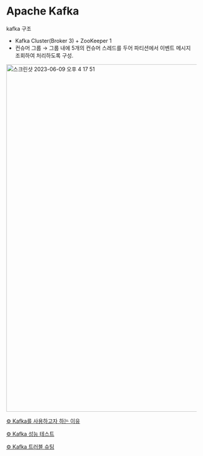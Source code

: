 # Apache Kafka

kafka 구조
- Kafka Cluster(Broker 3) + ZooKeeper 1
- 컨슈머 그룹 → 그룹 내에 5개의 컨슈머 스레드를 두어 파티션에서 이벤트 메시지 조회하여 처리하도록 구성.
  
<img width="919" alt="스크린샷 2023-06-09 오후 4 17 51" src="https://github.com/BookermanProject/docker_kafka/assets/68779402/4de3f666-54dd-4c7f-a638-2b9905cc3b96">


[⚙️ Kafka를 사용하고자 하는 이유](https://www.notion.so/Kafka-4393de8caa454aa4baccabeed556de67) 

[⚙️ Kafka 성능 테스트](https://www.notion.so/Kafka-3459e15ad3ec4232b27fc7665c64448b)

[⚙️ Kafka 트러블 슈팅](https://www.notion.so/Kafka-92be5d6960fd4a819b8cb62fe0366bcf)

